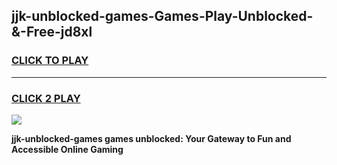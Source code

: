 
## jjk-unblocked-games-Games-Play-Unblocked-&-Free-jd8xl
<h3>
<a href="https://premium76.site?title=jjk-unblocked-games&ref=24A">CLICK TO PLAY</a></h3>
<hr>

<h3>
<a href="https://premium76.site?title=jjk-unblocked-games&ref=24A">CLICK 2 PLAY</a>
  
</h3>

<a href="https://premium76.site?title=jjk-unblocked-games&ref=24A"><img src="https://clearcache.store/games.png"></a>


**jjk-unblocked-games games unblocked: Your Gateway to Fun and Accessible Online Gaming**
